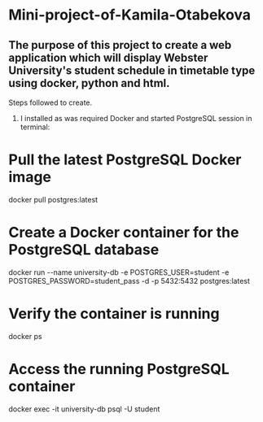 # Mini-project-of-Kamila-Otabekova

The purpose of this project to create a web application which will display Webster University's student schedule in timetable type using docker, python and html.
---------------------------------------------------------------------------------
Steps followed to create.
1. I installed as was required Docker and started PostgreSQL session in terminal:
# Pull the latest PostgreSQL Docker image
docker pull postgres:latest

# Create a Docker container for the PostgreSQL database
docker run --name university-db -e POSTGRES_USER=student -e POSTGRES_PASSWORD=student_pass -d -p 5432:5432 postgres:latest

# Verify the container is running
docker ps

# Access the running PostgreSQL container
docker exec -it university-db psql -U student


